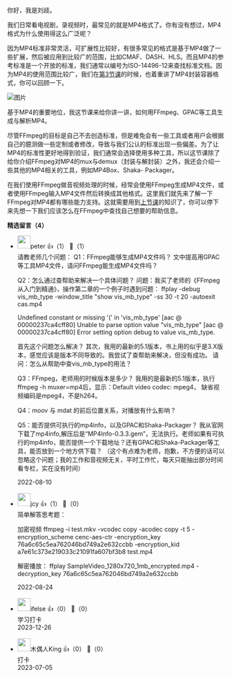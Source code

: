 你好，我是刘歧。

我们日常看电视剧，录视频时，最常见的就是MP4格式了。你有没有想过，MP4格式为什么使用得这么广泛呢？

因为MP4标准非常灵活，可扩展性比较好，有很多常见的格式是基于MP4做了一些扩展，然后被应用到比较广的范围，比如CMAF、DASH、HLS。而且MP4的参考标准是一个开放的标准，我们通常以编号为ISO-14496-12来查找标准文档。因为MP4的使用范围比较广，我们在[第3节课](https://time.geekbang.org/column/article/544986)的时候，也着重讲了MP4封装容器格式，你可以回顾一下。

![图片](https://static001.geekbang.org/resource/image/68/6b/689b8f155c2ed9yy6dbb007fa474586b.png?wh=1920x1083 "MP4扩展出来的格式")

基于MP4的重要地位，我这节课来给你讲一讲，如何用FFmpeg、GPAC等工具生成与解析MP4。

尽管FFmpeg的目标是自己不去创造标准，但是难免会有一些工具或者用户会根据自己的臆测做一些定制或者修改，导致与我们公认的标准出现一些偏差。为了让MP4的标准性更好地得到验证，我们通常会选择使用多种工具，所以这节课除了给你介绍FFmpeg对MP4的mux与demux（封装与解封装）之外，我还会介绍一些其他的MP4相关的工具，例如MP4Box、Shaka- Packager。

在我们使用FFmpeg做音视频处理的时候，经常会使用FFmpeg生成MP4文件，或者使用FFmpeg输入MP4文件然后转换成其他格式。这里我们就先来了解一下FFmpeg对MP4都有哪些能力支持。这就需要用到[上节课](https://time.geekbang.org/column/article/548420)的知识了，你可以停下来先想一下我们应该怎么在FFmpeg中查找自己想要的帮助信息。
<div><strong>精选留言（4）</strong></div><ul>
<li><img src="https://static001.geekbang.org/account/avatar/00/10/25/87/f3a69d1b.jpg" width="30px"><span>peter</span> 👍（1） 💬（1）<div>请教老师几个问题：
Q1：FFmpeg能够生成MP4文件吗？
文中提高用GPAC等工具MP4文件，请问FFmpeg能生成MP4文件吗？

Q2：怎么通过查帮助来解决一个具体问题？
问题：我买了老师的《FFmpeg从入门到精通》，操作第二章的一个例子时遇到问题：
ffplay -debug vis_mb_type -window_title &quot;show vis_mb_type&quot; -ss 30 -t 20 -autoexit cas.mp4

Undefined constant or missing &#39;(&#39; in &#39;vis_mb_type&#39;
[aac @ 00000237ca4cff80] Unable to parse option value &quot;vis_mb_type&quot;
[aac @ 00000237ca4cff80] Error setting option debug to value vis_mb_type.

首先这个问题怎么解决？ 其次，我用的最新的5.1版本，书上用的似乎是3.X版本，感觉应该是版本不同导致的。我尝试了查帮助来解决，但没有成功。 请问：怎么从帮助中查vis_mb_type的用法？ 


Q3：FFmpeg，老师用的时候版本是多少？
我用的是最新的5.1版本，执行ffmpeg -h muxer=mp4后，显示：Default video codec: mpeg4，
缺省视频编码是mpeg4，不是h264。

Q4：moov 与 mdat 的前后位置关系，对播放有什么影响？

Q5：能否提供可执行的mp4info，以及GPAC和Shaka-Packager？
我从官网下载了mp4info,解压后是“MP4Info-0.3.3.gem”，无法执行。老师如果有可执行的mp4info，能否提供一个下载地址？还有GPAC和Shaka-Packager等工具，能否放到一个地方供下载？ （这个有点难为老师，抱歉，不方便的话可以忽略这个问题；我的工作和音视频无关，平时工作忙，每天只能抽出部分时间看专栏，实在没有时间）</div>2022-08-10</li><br/><li><img src="https://static001.geekbang.org/account/avatar/00/13/4b/1b/e3b3bcff.jpg" width="30px"><span>jcy</span> 👍（1） 💬（0）<div>简单解答思考题：

加密视频
ffmpeg -i test.mkv -vcodec copy -acodec copy -t 5 -encryption_scheme cenc-aes-ctr -encryption_key 76a6c65c5ea762046bd749a2e632ccbb -encryption_kid a7e61c373e219033c21091fa607bf3b8 test.mp4

解密播放：
ffplay SampleVideo_1280x720_1mb_encrypted.mp4 -decryption_key 76a6c65c5ea762046bd749a2e632ccbb</div>2022-08-24</li><br/><li><img src="https://static001.geekbang.org/account/avatar/00/26/eb/d7/90391376.jpg" width="30px"><span>ifelse</span> 👍（0） 💬（0）<div>学习打卡</div>2023-12-26</li><br/><li><img src="https://static001.geekbang.org/account/avatar/00/0f/b2/c5/6ae0be56.jpg" width="30px"><span>木偶人King</span> 👍（0） 💬（0）<div>打卡</div>2023-07-05</li><br/>
</ul>